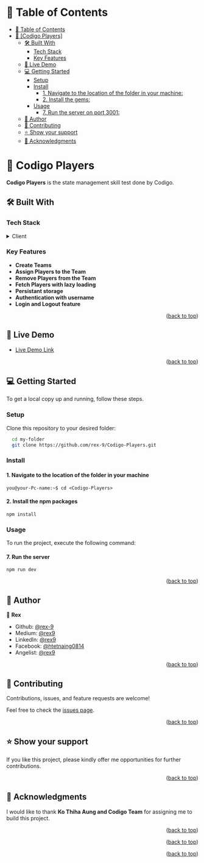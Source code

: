 <a name="readme-top"></a>

# 📗 Table of Contents

- [📗 Table of Contents](#-table-of-contents)
- [📖 \[Codigo Players\] ](#-codigo-players-)
  - [🛠 Built With](#-built-with-)
    - [Tech Stack](#tech-stack-)
    - [Key Features](#key-features-)
  - [🚀 Live Demo](#-live-demo-)
  - [💻 Getting Started](#-getting-started-)
    - [Setup](#setup)
    - [Install](#install)
      - [1. Navigate to the location of the folder in your machine:](#1-navigate-to-the-location-of-the-folder-in-your-machine)
      - [2. Install the gems:](#2-install-the-gems)
    - [Usage](#usage)
      - [7. Run the server on port 3001:](#7-run-the-server-on-port-3001)
  - [👥 Author](#-author-)
  - [🤝 Contributing](#-contributing-)
  - [⭐️ Show your support](#️-show-your-support-)
  - [🙏 Acknowledgments](#-acknowledgments-)

# 📖 Codigo Players <a name="about-project"></a>

**Codigo Players** is the state management skill test done by Codigo.

## 🛠 Built With <a name="built-with"></a>

### Tech Stack <a name="tech-stack"></a>

<details>
  <summary>Client</summary>
  <ul>
    <li>
      <a href="https://reactjs.org/">React.js</a>
      <a href="https://redux.js.org/">Redux.js</a>
      <a href="https://tailwindcss.com/">TailwindCSS</a>
    </li>
  </ul>
</details>

### Key Features <a name="key-features"></a>

- **Create Teams**
- **Assign Players to the Team**
- **Remove Players from the Team**
- **Fetch Players with lazy loading**
- **Persistant storage**
- **Authentication with username**
- **Login and Logout feature**

<p align="right">(<a href="#readme-top">back to top</a>)</p>

## 🚀 Live Demo <a name="live-demo"></a>

- [Live Demo Link](https://codigo-team-players.vercel.app/login)

<p align="right">(<a href="#readme-top">back to top</a>)</p>

## 💻 Getting Started <a name="getting-started"></a>

To get a local copy up and running, follow these steps.

### Setup

Clone this repository to your desired folder:

```sh
  cd my-folder
  git clone https://github.com/rex-9/Codigo-Players.git
```

### Install

#### 1. Navigate to the location of the folder in your machine

```
you@your-Pc-name:~$ cd <Codigo-Players>
```

#### 2. Install the npm packages

```
npm install
```

### Usage

To run the project, execute the following command:

#### 7. Run the server

```
npm run dev
```

<p align="right">(<a href="#readme-top">back to top</a>)</p>

## 👥 Author <a name="authors"></a>

👤 **Rex**

- Github: [@rex-9](https://github.com/rex-9/)
- Medium: [@rex9](https://medium.com/rex9/)
- LinkedIn: [@rex9](https://www.linkedin.com/in/rex9/)
- Facebook: [@htetnaing0814](https://www.facebook.com/htetnaing0814)
- Angelist: [@rex9](https://angel.co/u/rex9)

<p align="right">(<a href="#readme-top">back to top</a>)</p>

## 🤝 Contributing <a name="contributing"></a>

Contributions, issues, and feature requests are welcome!

Feel free to check the [issues page](../../issues/).

<p align="right">(<a href="#readme-top">back to top</a>)</p>

## ⭐️ Show your support <a name="support"></a>

If you like this project, please kindly offer me opportunities for further contributions.

<p align="right">(<a href="#readme-top">back to top</a>)</p>

## 🙏 Acknowledgments <a name="acknowledgements"></a>

I would like to thank **Ko Thiha Aung and Codigo Team** for assigning me to build this project.

<p align="right">(<a href="#readme-top">back to top</a>)</p>

<p align="right">(<a href="#readme-top">back to top</a>)</p>

<p align="right">(<a href="#readme-top">back to top</a>)</p>
